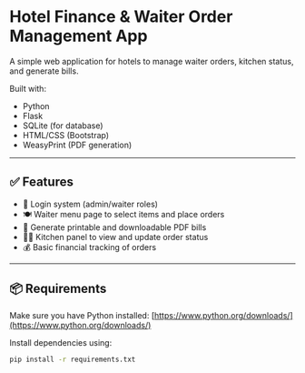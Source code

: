 # Hotel Finance & Waiter Order Management App

A simple web application for hotels to manage waiter orders, kitchen status, and generate bills.

Built with:
- Python
- Flask
- SQLite (for database)
- HTML/CSS (Bootstrap)
- WeasyPrint (PDF generation)

---

## ✅ Features

- 🔐 Login system (admin/waiter roles)
- 🍽️ Waiter menu page to select items and place orders
- 🧾 Generate printable and downloadable PDF bills
- 👨‍🍳 Kitchen panel to view and update order status
- 💰 Basic financial tracking of orders

---

## 📦 Requirements

Make sure you have Python installed: [https://www.python.org/downloads/](https://www.python.org/downloads/) 

Install dependencies using:

```bash
pip install -r requirements.txt
